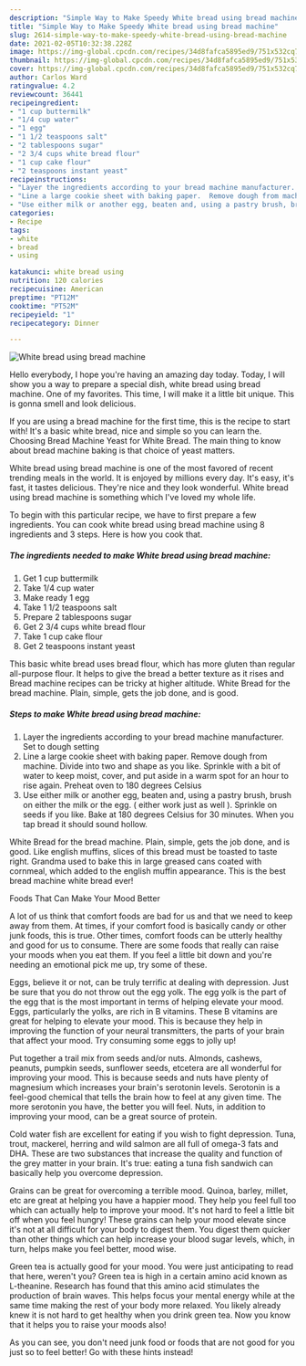 ```yaml
---
description: "Simple Way to Make Speedy White bread using bread machine"
title: "Simple Way to Make Speedy White bread using bread machine"
slug: 2614-simple-way-to-make-speedy-white-bread-using-bread-machine
date: 2021-02-05T10:32:38.228Z
image: https://img-global.cpcdn.com/recipes/34d8fafca5895ed9/751x532cq70/white-bread-using-bread-machine-recipe-main-photo.jpg
thumbnail: https://img-global.cpcdn.com/recipes/34d8fafca5895ed9/751x532cq70/white-bread-using-bread-machine-recipe-main-photo.jpg
cover: https://img-global.cpcdn.com/recipes/34d8fafca5895ed9/751x532cq70/white-bread-using-bread-machine-recipe-main-photo.jpg
author: Carlos Ward
ratingvalue: 4.2
reviewcount: 36441
recipeingredient:
- "1 cup buttermilk"
- "1/4 cup water"
- "1 egg"
- "1 1/2 teaspoons salt"
- "2 tablespoons sugar"
- "2 3/4 cups white bread flour"
- "1 cup cake flour"
- "2 teaspoons instant yeast"
recipeinstructions:
- "Layer the ingredients according to your bread machine manufacturer. Set to dough setting"
- "Line a large cookie sheet with baking paper.  Remove dough from machine. Divide into two and shape as you like. Sprinkle with a bit of water to keep moist, cover, and put aside in a warm spot for an hour to rise again. Preheat oven to 180 degrees Celsius"
- "Use either milk or another egg, beaten and, using a pastry brush, brush on either the milk or the egg. ( either work just as well ). Sprinkle on seeds if you like. Bake at 180 degrees Celsius for 30 minutes. When you tap bread it should sound hollow."
categories:
- Recipe
tags:
- white
- bread
- using

katakunci: white bread using 
nutrition: 120 calories
recipecuisine: American
preptime: "PT12M"
cooktime: "PT52M"
recipeyield: "1"
recipecategory: Dinner

---
```



![White bread using bread machine](https://img-global.cpcdn.com/recipes/34d8fafca5895ed9/751x532cq70/white-bread-using-bread-machine-recipe-main-photo.jpg)

Hello everybody, I hope you're having an amazing day today. Today, I will show you a way to prepare a special dish, white bread using bread machine. One of my favorites. This time, I will make it a little bit unique. This is gonna smell and look delicious.

If you are using a bread machine for the first time, this is the recipe to start with! It&#39;s a basic white bread, nice and simple so you can learn the. Choosing Bread Machine Yeast for White Bread. The main thing to know about bread machine baking is that choice of yeast matters.

White bread using bread machine is one of the most favored of recent trending meals in the world. It is enjoyed by millions every day. It's easy, it's fast, it tastes delicious. They're nice and they look wonderful. White bread using bread machine is something which I've loved my whole life.


To begin with this particular recipe, we have to first prepare a few ingredients. You can cook white bread using bread machine using 8 ingredients and 3 steps. Here is how you cook that.

<!--inarticleads1-->

##### The ingredients needed to make White bread using bread machine:

1. Get 1 cup buttermilk
1. Take 1/4 cup water
1. Make ready 1 egg
1. Take 1 1/2 teaspoons salt
1. Prepare 2 tablespoons sugar
1. Get 2 3/4 cups white bread flour
1. Take 1 cup cake flour
1. Get 2 teaspoons instant yeast


This basic white bread uses bread flour, which has more gluten than regular all-purpose flour. It helps to give the bread a better texture as it rises and Bread machine recipes can be tricky at higher altitude. White Bread for the bread machine. Plain, simple, gets the job done, and is good. 

<!--inarticleads2-->

##### Steps to make White bread using bread machine:

1. Layer the ingredients according to your bread machine manufacturer. Set to dough setting
1. Line a large cookie sheet with baking paper.  Remove dough from machine. Divide into two and shape as you like. Sprinkle with a bit of water to keep moist, cover, and put aside in a warm spot for an hour to rise again. Preheat oven to 180 degrees Celsius
1. Use either milk or another egg, beaten and, using a pastry brush, brush on either the milk or the egg. ( either work just as well ). Sprinkle on seeds if you like. Bake at 180 degrees Celsius for 30 minutes. When you tap bread it should sound hollow.


White Bread for the bread machine. Plain, simple, gets the job done, and is good. Like english muffins, slices of this bread must be toasted to taste right. Grandma used to bake this in large greased cans coated with cornmeal, which added to the english muffin appearance. This is the best bread machine white bread ever! 

Foods That Can Make Your Mood Better


A lot of us think that comfort foods are bad for us and that we need to keep away from them. At times, if your comfort food is basically candy or other junk foods, this is true. Other times, comfort foods can be utterly healthy and good for us to consume. There are some foods that really can raise your moods when you eat them. If you feel a little bit down and you're needing an emotional pick me up, try some of these.

Eggs, believe it or not, can be truly terrific at dealing with depression. Just be sure that you do not throw out the egg yolk. The egg yolk is the part of the egg that is the most important in terms of helping elevate your mood. Eggs, particularly the yolks, are rich in B vitamins. These B vitamins are great for helping to elevate your mood. This is because they help in improving the function of your neural transmitters, the parts of your brain that affect your mood. Try consuming some eggs to jolly up!

Put together a trail mix from seeds and/or nuts. Almonds, cashews, peanuts, pumpkin seeds, sunflower seeds, etcetera are all wonderful for improving your mood. This is because seeds and nuts have plenty of magnesium which increases your brain's serotonin levels. Serotonin is a feel-good chemical that tells the brain how to feel at any given time. The more serotonin you have, the better you will feel. Nuts, in addition to improving your mood, can be a great source of protein.

Cold water fish are excellent for eating if you wish to fight depression. Tuna, trout, mackerel, herring and wild salmon are all full of omega-3 fats and DHA. These are two substances that increase the quality and function of the grey matter in your brain. It's true: eating a tuna fish sandwich can basically help you overcome depression. 

Grains can be great for overcoming a terrible mood. Quinoa, barley, millet, etc are great at helping you have a happier mood. They help you feel full too which can actually help to improve your mood. It's not hard to feel a little bit off when you feel hungry! These grains can help your mood elevate since it's not at all difficult for your body to digest them. You digest them quicker than other things which can help increase your blood sugar levels, which, in turn, helps make you feel better, mood wise.

Green tea is actually good for your mood. You were just anticipating to read that here, weren't you? Green tea is high in a certain amino acid known as L-theanine. Research has found that this amino acid stimulates the production of brain waves. This helps focus your mental energy while at the same time making the rest of your body more relaxed. You likely already knew it is not hard to get healthy when you drink green tea. Now you know that it helps you to raise your moods also!

As you can see, you don't need junk food or foods that are not good for you just so to feel better! Go  with  these hints  instead!

